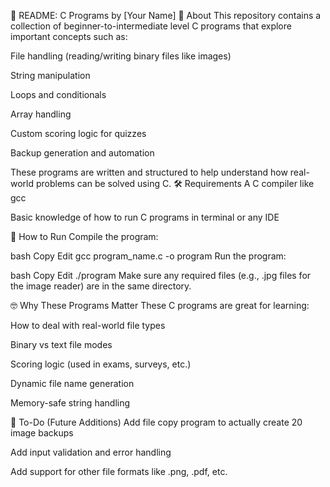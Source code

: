 📘 README: C Programs by [Your Name]
👋 About
This repository contains a collection of beginner-to-intermediate level C programs that explore important concepts such as:

File handling (reading/writing binary files like images)

String manipulation

Loops and conditionals

Array handling

Custom scoring logic for quizzes

Backup generation and automation

These programs are written and structured to help understand how real-world problems can be solved using C.
🛠️ Requirements
A C compiler like gcc

Basic knowledge of how to run C programs in terminal or any IDE

🚀 How to Run
Compile the program:

bash
Copy
Edit
gcc program_name.c -o program
Run the program:

bash
Copy
Edit
./program
Make sure any required files (e.g., .jpg files for the image reader) are in the same directory.

🤓 Why These Programs Matter
These C programs are great for learning:

How to deal with real-world file types

Binary vs text file modes

Scoring logic (used in exams, surveys, etc.)

Dynamic file name generation

Memory-safe string handling

📌 To-Do (Future Additions)
Add file copy program to actually create 20 image backups

Add input validation and error handling

Add support for other file formats like .png, .pdf, etc.

